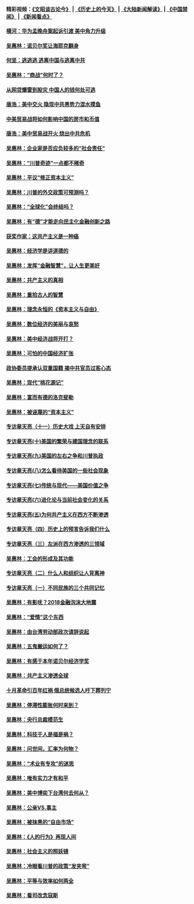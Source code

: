 #### 精彩视频：[《文昭谈古论今》](http://45.76.195.252/wenzhao) | [《历史上的今天》](http://45.76.195.252/today-in-history) | [《大陆新闻解读》](http://45.76.195.252/ntdtv-comedy) | [《中国禁闻》](http://45.76.195.252/ntdtv-news) | [《新闻看点》](http://45.76.195.252/news-insight) 

 #### [横河：华为孟晚舟案起诉引渡 美中角力升级](../pages/nsc423/n11027230.md?t=02120931) 

#### [吴惠林：诺贝尔奖让海耶克翻身](../pages/nsc423/n10890049.md?t=02120931) 

#### [何坚：逃逃逃 逃离中国与逃离中共](../pages/nsc423/n10592891.md?t=02120931) 

#### [吴惠林：“商战”何时了？](../pages/nsc423/n10573558.md?t=02120931) 

#### [从网贷爆雷到股灾 中国人的钱何处可逃](../pages/nsc423/n10572800.md?t=02120931) 

#### [唐浩：美中交火 隐现中共黑势力混水摸鱼](../pages/nsc423/n10544040.md?t=02120931) 

#### [中美贸易战将如何影响中国的房市和币值](../pages/nsc423/n10543697.md?t=02120931) 

#### [唐浩：美中贸易战开火 烧出中共危机](../pages/nsc423/n10540126.md?t=02120931) 

#### [吴惠林：企业家是否应负较多的“社会责任”](../pages/nsc423/n10535022.md?t=02120931) 

#### [吴惠林：“川普奇迹”一点都不稀奇](../pages/nsc423/n10512808.md?t=02120931) 

#### [吴惠林：平议“修正资本主义”](../pages/nsc423/n10495724.md?t=02120931) 

#### [吴惠林：川普的外交政策可预测吗？](../pages/nsc423/n10462387.md?t=02120931) 

#### [吴惠林：“全球化”会终结吗？](../pages/nsc423/n10452838.md?t=02120931) 

#### [吴惠林：有“德”才能走向民主化金融创新之路](../pages/nsc423/n10432292.md?t=02120931) 

#### [获奖作家：这共产主义是一种癌](../pages/nsc423/n10431541.md?t=02120931) 

#### [吴惠林：经济学是讲道德的](../pages/nsc423/n10398014.md?t=02120931) 

#### [吴惠林：发挥“金融智慧”，让人生更美好](../pages/nsc423/n10375019.md?t=02120931) 

#### [吴惠林：共产主义的真相](../pages/nsc423/n10351394.md?t=02120931) 

#### [吴惠林：重拾古人的智慧](../pages/nsc423/n10337691.md?t=02120931) 

#### [吴惠林：理念永恒的《资本主义与自由》](../pages/nsc423/n10316274.md?t=02120931) 

#### [吴惠林：数位经济的美丽与哀愁](../pages/nsc423/n10292946.md?t=02120931) 

#### [吴惠林：美中经济战将开打？](../pages/nsc423/n10258825.md?t=02120931) 

#### [吴惠林：可怕的中国经济扩张](../pages/nsc423/n10219147.md?t=02120931) 

#### [政协委员提承认双重国籍 揭中共官员过客心态](../pages/nsc423/n10208809.md?t=02120931) 

#### [吴惠林：现代“桃花源记”](../pages/nsc423/n10185234.md?t=02120931) 

#### [吴惠林：富而有德的洛克斐勒](../pages/nsc423/n10142264.md?t=02120931) 

#### [吴惠林：被诬蔑的“资本主义”](../pages/nsc423/n10124816.md?t=02120931) 

#### [专访章天亮（十一）历史大戏 上天自有安排](../pages/nsc423/n10094905.md?t=02120931) 

#### [专访章天亮(十)美国的繁荣与建国理念的联系](../pages/nsc423/n10094899.md?t=02120931) 

#### [专访章天亮(九)美国的左右之争和川普执政](../pages/nsc423/n10094889.md?t=02120931) 

#### [专访章天亮(八)怎么看待美国的一些社会现象](../pages/nsc423/n10094857.md?t=02120931) 

#### [专访章天亮(七)传统与现代——美国价值之争](../pages/nsc423/n10093140.md?t=02120931) 

#### [专访章天亮(六)进化论与当前社会变化的关系](../pages/nsc423/n10092036.md?t=02120931) 

#### [专访章天亮(五)为何共产主义在西方不断渗透](../pages/nsc423/n10083620.md?t=02120931) 

#### [专访章天亮（四）历史上的预言告诉我们什么](../pages/nsc423/n10083606.md?t=02120931) 

#### [专访章天亮（三）左派在西方渗透的三领域](../pages/nsc423/n10081115.md?t=02120931) 

#### [吴惠林：工会的形成及其功能](../pages/nsc423/n10080633.md?t=02120931) 

#### [专访章天亮（二）什么人和组织让人背离神](../pages/nsc423/n10076637.md?t=02120931) 

#### [专访章天亮（一）不同民族的三个共同记忆](../pages/nsc423/n10074188.md?t=02120931) 

#### [吴惠林：有影呒？2018金融泡沫大地震](../pages/nsc423/n10040534.md?t=02120931) 

#### [吴惠林：“爱情”这个东西](../pages/nsc423/n10019423.md?t=02120931) 

#### [吴惠林：由台湾劳动部政次请辞说起](../pages/nsc423/n9979679.md?t=02120931) 

#### [吴惠林：五鬼搬运如何了？](../pages/nsc423/n9925338.md?t=02120931) 

#### [吴惠林：有感于本年诺贝尔经济学奖](../pages/nsc423/n9871883.md?t=02120931) 

#### [吴惠林：共产主义渗透全球](../pages/nsc423/n9812748.md?t=02120931) 

#### [十月革命引百年红祸 俄总统候选人吁下葬列宁](../pages/nsc423/n9810182.md?t=02120931) 

#### [吴惠林：停滞性膨胀何时来到？](../pages/nsc423/n9764136.md?t=02120931) 

#### [吴惠林：央行总裁模范生](../pages/nsc423/n9728134.md?t=02120931) 

#### [吴惠林：科技于人是福是祸？](../pages/nsc423/n9672982.md?t=02120931) 

#### [吴惠林：问世间，汇率为何物？](../pages/nsc423/n9621788.md?t=02120931) 

#### [吴惠林：“术业有专攻”的迷思](../pages/nsc423/n9580363.md?t=02120931) 

#### [吴惠林：唯有实力才有和平](../pages/nsc423/n9529599.md?t=02120931) 

#### [吴惠林：美中博奕下台湾何去何从？](../pages/nsc423/n9483598.md?t=02120931) 

#### [吴惠林：公亲VS.事主](../pages/nsc423/n9425637.md?t=02120931) 

#### [吴惠林：被抹黑的“自由市场”](../pages/nsc423/n9351545.md?t=02120931) 

#### [吴惠林：《人的行为》再现人间](../pages/nsc423/n9296339.md?t=02120931) 

#### [吴惠林：社会主义的照妖镜](../pages/nsc423/n9243460.md?t=02120931) 

#### [吴惠林：冷眼看川普的政策“发夹弯”](../pages/nsc423/n9120684.md?t=02120931) 

#### [吴惠林：平等与效率如何两全](../pages/nsc423/n9075430.md?t=02120931) 

#### [吴惠林：看司改念寇斯](../pages/nsc423/n9024915.md?t=02120931) 

